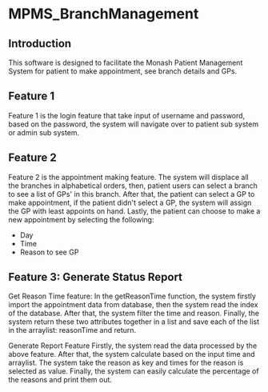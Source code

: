 # MPMS_BranchManagement

## Introduction

This software is designed to facilitate the Monash Patient Management System for patient to make appointment, see branch
details and GPs.

## Feature 1

Feature 1 is the login feature that take input of username and password, based on the password, the system will navigate
over to patient sub system or admin sub system.

## Feature 2

Feature 2 is the appointment making feature. The system will displace all the branches in alphabetical orders, then,
patient users can select a branch to see a list of GPs' in this branch. After that, the patient can select a GP to make
appointment, if the patient didn't select a GP, the system will assign the GP with least appoints on hand. Lastly, the
patient can choose to make a new appointment by selecting the following:

* Day
* Time
* Reason to see GP

## Feature 3: Generate Status Report

Get Reason Time feature:
In the getReasonTime function, the system firstly import the appointment data from database, then the system read the
index of the database. After that, the system filter the time and reason. Finally, the system return these two
attributes together in a list and save each of the list in the arraylist: reasonTime and return.

Generate Report Feature Firstly, the system read the data processed by the above feature. After that, the system
calculate based on the input time and arraylist. The system take the reason as key and times for the reason is selected
as value. Finally, the system can easily calculate the percentage of the reasons and print them out.